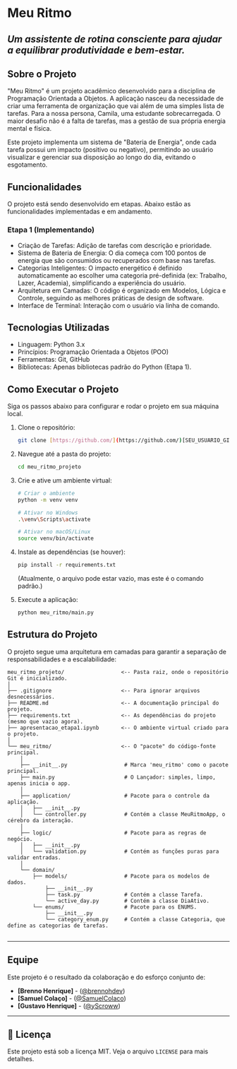 # Meu Ritmo

## *Um assistente de rotina consciente para ajudar a equilibrar produtividade e bem-estar.*

## Sobre o Projeto

"Meu Ritmo" é um projeto acadêmico desenvolvido para a disciplina de Programação Orientada a Objetos. A aplicação nasceu
da necessidade de criar uma ferramenta de organização que vai além de uma simples lista de tarefas. Para a nossa
persona, Camila, uma estudante sobrecarregada. O maior desafio não é a falta de tarefas, mas a gestão de sua própria
energia mental e física.

Este projeto implementa um sistema de "Bateria de Energia", onde cada tarefa possui um impacto (positivo ou negativo),
permitindo ao usuário visualizar e gerenciar sua disposição ao longo do dia, evitando o esgotamento.

## Funcionalidades

O projeto está sendo desenvolvido em etapas. Abaixo estão as funcionalidades implementadas e em andamento.

### Etapa 1 (Implementando)

* Criação de Tarefas: Adição de tarefas com descrição e prioridade.
* Sistema de Bateria de Energia: O dia começa com 100 pontos de energia que são consumidos ou recuperados com base nas
  tarefas.
* Categorias Inteligentes: O impacto energético é definido automaticamente ao escolher uma categoria pré-definida (ex:
  Trabalho, Lazer, Academia), simplificando a experiência do usuário.
* Arquitetura em Camadas: O código é organizado em Modelos, Lógica e Controle, seguindo as melhores práticas de design
  de software.
* Interface de Terminal: Interação com o usuário via linha de comando.

## Tecnologias Utilizadas

* Linguagem: Python 3.x
* Princípios: Programação Orientada a Objetos (POO)
* Ferramentas: Git, GitHub
* Bibliotecas: Apenas bibliotecas padrão do Python (Etapa 1).

## Como Executar o Projeto

Siga os passos abaixo para configurar e rodar o projeto em sua máquina local.

1. Clone o repositório:
   ```bash
   git clone [https://github.com/](https://github.com/)[SEU_USUARIO_GITHUB]/meu_ritmo_projeto.git
   ```

2. Navegue até a pasta do projeto:
   ```bash
   cd meu_ritmo_projeto
   ```

3. Crie e ative um ambiente virtual:
   ```bash
   # Criar o ambiente
   python -m venv venv

   # Ativar no Windows
   .\venv\Scripts\activate

   # Ativar no macOS/Linux
   source venv/bin/activate
   ```

4. Instale as dependências (se houver):
   ```bash
   pip install -r requirements.txt
   ```
   (Atualmente, o arquivo pode estar vazio, mas este é o comando padrão.)

5. Execute a aplicação:
   ```bash
   python meu_ritmo/main.py
   ```

## Estrutura do Projeto

O projeto segue uma arquitetura em camadas para garantir a separação de responsabilidades e a escalabilidade:

```
meu_ritmo_projeto/                  <-- Pasta raiz, onde o repositório Git é inicializado.
│
├── .gitignore                      <-- Para ignorar arquivos desnecessários.
├── README.md                       <-- A documentação principal do projeto.
├── requirements.txt                <-- As dependências do projeto (mesmo que vazio agora).
├── apresentacao_etapa1.ipynb       <-- O ambiente virtual criado para o projeto.
│
└── meu_ritmo/                      <-- O "pacote" do código-fonte principal.
    │
    ├── __init__.py                  # Marca 'meu_ritmo' como o pacote principal.
    ├── main.py                      # O Lançador: simples, limpo, apenas inicia o app.
    │
    ├── application/                 # Pacote para o controle da aplicação.
    │   ├── __init__.py
    │   └── controller.py            # Contém a classe MeuRitmoApp, o cérebro da interação.
    │
    ├── logic/                       # Pacote para as regras de negócio.
    │   ├── __init__.py
    │   └── validation.py            # Contém as funções puras para validar entradas.
    │
    └── domain/
        ├── models/                  # Pacote para os modelos de dados.
            ├── __init__.py
            ├── task.py              # Contém a classe Tarefa.
            └── active_day.py        # Contém a classe DiaAtivo.
        └── enums/                   # Pacote para os ENUMS.
            ├── __init__.py
            └── category_enum.py     # Contém a classe Categoria, que define as categorias de tarefas.
                 
```

---

## Equipe

Este projeto é o resultado da colaboração e do esforço conjunto de:

* **[Brenno Henrique]** - ([@brennohdev](https://github.com/brennohdev))
* **[Samuel Colaço]** - ([@SamuelColaco](https://github.com/SamuelColaco))
* **[Gustavo Henrique]** - ([@yScroww](https://github.com/yScroww))

---

## 📄 Licença

Este projeto está sob a licença MIT. Veja o arquivo `LICENSE` para mais detalhes.

